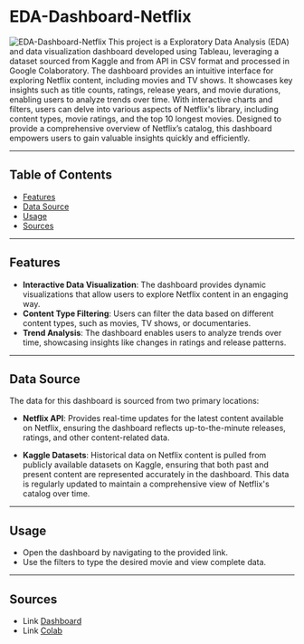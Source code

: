 # EDA-Dashboard-Netflix
![EDA-Dashboard-Netflix](Preview.gif)
This project is a Exploratory Data Analysis (EDA) and data visualization dashboard developed using Tableau, leveraging a dataset sourced from Kaggle and from API in CSV format and processed in Google Colaboratory. The dashboard provides an intuitive interface for exploring Netflix content, including movies and TV shows. It showcases key insights such as title counts, ratings, release years, and movie durations, enabling users to analyze trends over time. With interactive charts and filters, users can delve into various aspects of Netflix's library, including content types, movie ratings, and the top 10 longest movies. Designed to provide a comprehensive overview of Netflix’s catalog, this dashboard empowers users to gain valuable insights quickly and efficiently. 

---

## Table of Contents

- [Features](#features)
- [Data Source](#DataSource)
- [Usage](#Usage)
- [Sources](#Sources)

---

## Features

- **Interactive Data Visualization**: The dashboard provides dynamic visualizations that allow users to explore Netflix content in an engaging way.
- **Content Type Filtering**: Users can filter the data based on different content types, such as movies, TV shows, or documentaries.
- **Trend Analysis**: The dashboard enables users to analyze trends over time, showcasing insights like changes in ratings and release patterns.

---

## Data Source

The data for this dashboard is sourced from two primary locations:

- **Netflix API**: Provides real-time updates for the latest content available on Netflix, ensuring the dashboard reflects up-to-the-minute releases, ratings, and other content-related data.
  
- **Kaggle Datasets**: Historical data on Netflix content is pulled from publicly available datasets on Kaggle, ensuring that both past and present content are represented accurately in the dashboard. This data is regularly updated to maintain a comprehensive view of Netflix's catalog over time.

---

## Usage
- Open the dashboard by navigating to the provided link.
- Use the filters to type the desired movie and view complete data.

---

## Sources

- Link [Dashboard](https://public.tableau.com/app/profile/kevin.sutrisna/viz/shared/2MRHKNY5X)
- Link [Colab](https://colab.research.google.com/drive/160YaUiVlYKUkClUTS8wogXRmat3yJ7Gm?usp=sharing)

